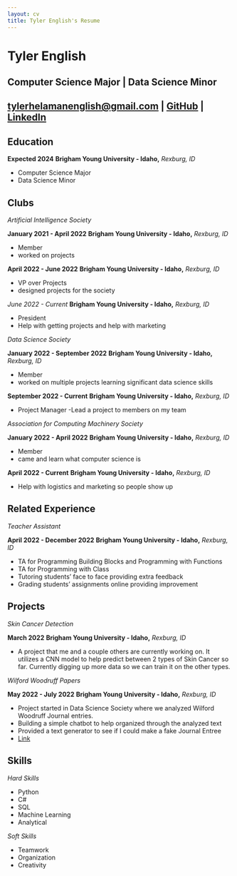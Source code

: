 ```yaml
---
layout: cv
title: Tyler English's Resume
---
```

# Tyler English
Computer Science Major |
Data Science Minor
-----------------------------------------------------------------------------------------------------------------------------------
tylerhelamanenglish@gmail.com | [GitHub](https://github.com/TylerEnglish) | [LinkedIn](www.linkedin.com/in/tyler-english-62b758230)
-----------------------------------------------------------------------------------------------------------------------------------
<!-- https://www.monique.tech/the-art-of-markdown -->


Education
---------

**Expected 2024**
__Brigham Young University - Idaho,__ _Rexburg, ID_

- Computer Science Major
- Data Science Minor

Clubs
-----

*Artificial Intelligence Society*

**January 2021 - April 2022** 
__Brigham Young University - Idaho,__ _Rexburg, ID_

- Member 
- worked on projects


**April 2022 - June 2022** 
__Brigham Young University - Idaho,__ _Rexburg, ID_

- VP over Projects 
- designed projects for the society

*June 2022 - Current* 
__Brigham Young University - Idaho,__ _Rexburg, ID_

- President 
- Help with getting projects and help with marketing

*Data Science Society*

**January 2022 - September 2022**
__Brigham Young University - Idaho,__ _Rexburg, ID_

- Member 
- worked on multiple projects learning significant data science skills

**September 2022 - Current** 
__Brigham Young University - Idaho,__ _Rexburg, ID_

- Project Manager -Lead a project to members on my team

*Association for Computing Machinery Society*

**January 2022 - April 2022**
__Brigham Young University - Idaho,__ _Rexburg, ID_

- Member 
- came and learn what computer science is

**April 2022 - Current**
__Brigham Young University - Idaho,__ _Rexburg, ID_
- Help with logistics and marketing so people show up

Related Experience
------------------

*Teacher Assistant*

**April 2022 - December 2022**
__Brigham Young University - Idaho,__ _Rexburg, ID_

- TA for Programming Building Blocks and Programming with Functions
- TA for Programming with Class
- Tutoring students’ face to face providing extra feedback
- Grading students’ assignments online providing improvement

Projects
--------

*Skin Cancer Detection*

**March 2022**
__Brigham Young University - Idaho,__ _Rexburg, ID_

- A project that me and a couple others are currently working on. It utilizes a CNN model to help predict between 2 types of Skin Cancer so far. Currently digging up more data so we can train it on the other types.

*Wilford Woodruff Papers* 

**May 2022 - July 2022**
__Brigham Young University - Idaho,__ _Rexburg, ID_

- Project started in Data Science Society where we analyzed Wilford Woodruff Journal entries.
- Building a simple chatbot to help organized through the analyzed text
- Provided a text generator to see if I could make a fake Journal Entree 
-  [Link](https://github.com/BYUIDSS/DSS_S22_Wilford_Woodruff_Papers)

Skills
------

*Hard Skills*
- Python
- C#
- SQL
- Machine Learning
- Analytical

*Soft Skills*
- Teamwork
- Organization
- Creativity




<!-- ### Footer

Last updated: May 2013 -->


